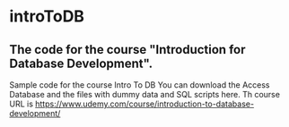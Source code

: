 # introToDB
## The code for the course "Introduction for Database Development".
Sample code for the course Intro To DB 
You can download the Access Database and the files with dummy data and SQL scripts here.
Th course URL is https://www.udemy.com/course/introduction-to-database-development/
